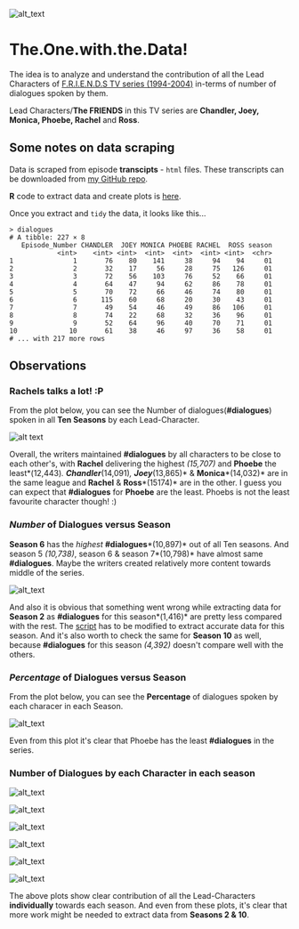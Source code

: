 ![alt_text](https://upload.wikimedia.org/wikipedia/commons/b/bc/Friends_logo.svg "FRIENDS") 

# The.One.with.the.Data!

The idea is to analyze and understand the contribution of all the Lead Characters of [F.R.I.E.N.D.S TV series (1994-2004)](https://en.wikipedia.org/wiki/Friends) in-terms of number of dialogues spoken by them.


Lead Characters/**The FRIENDS** in this TV series are **Chandler, Joey, Monica, Phoebe, Rachel** and **Ross**.

## Some notes on data scraping

Data is scraped from episode **transcipts** - `html` files. These transcripts can be downloaded from [my GitHub repo](https://github.com/puneeth019/F.R.I.E.N.D.S/tree/master/transcripts).

**R** code to extract data and create plots is [here](https://github.com/puneeth019/F.R.I.E.N.D.S/blob/master/scripts/the_one_with_the_data.R).

Once you extract and `tidy` the data, it looks like this...

```
> dialogues
# A tibble: 227 × 8
   Episode_Number CHANDLER  JOEY MONICA PHOEBE RACHEL  ROSS season
            <int>    <int> <int>  <int>  <int>  <int> <int>  <chr>
1               1       76    80    141     38     94    94     01
2               2       32    17     56     28     75   126     01
3               3       72    56    103     76     52    66     01
4               4       64    47     94     62     86    78     01
5               5       70    72     66     46     74    80     01
6               6      115    60     68     20     30    43     01
7               7       49    54     46     49     86   106     01
8               8       74    22     68     32     36    96     01
9               9       52    64     96     40     70    71     01
10             10       61    38     46     97     36    58     01
# ... with 217 more rows
```

## Observations

### Rachels talks a lot! :P

From the plot below, you can see the Number of dialogues(**#dialogues**) spoken in all **Ten Seasons** by each Lead-Character.

![alt text](plots/Num_Dial_vs_character.png "Number of Dialogues vs. character")

Overall, the writers maintained **#dialogues** by all characters to be close to each other's, with **Rachel** delivering the highest *(15,707)* and **Phoebe** the least*(12,443)*. **Chandler***(14,091)*, **Joey***(13,865)* & **Monica***(14,032)* are in the same league and **Rachel** & **Ross***(15174)* are in the other. I guess you can expect that **#dialogues** for **Phoebe** are the least. Phoebs is not the least favourite character though! :)

### *Number* of Dialogues versus Season

**Season 6** has the *highest* **#dialogues***(10,897)* out of all Ten seasons. And season 5 *(10,738)*, season 6 & season 7*(10,798)* have almost same **#dialogues**. Maybe the writers created relatively more content towards middle of the series.

![alt_text](plots/Num_Dial_vs_season.png "Number of Dialogues vs. Season")

And also it is obvious that something went wrong while extracting data for **Season 2** as **#dialogues** for this season*(1,416)* are pretty less compared with the rest. The [script](https://github.com/puneeth019/F.R.I.E.N.D.S/blob/master/scripts/the_one_with_the_data.R) has to be modified to extract accurate data for this season. And it's also worth to check the same for **Season 10** as well, because **#dialogues** for this season *(4,392)* doesn't compare well with the others.

### *Percentage* of Dialogues versus Season

From the plot below, you can see the **Percentage** of dialogues spoken by each characer in each Season.

![alt_text](plots/Perc_Dial_vs_season.png "Percentage of Dialogues vs. Season")

Even from this plot it's clear that Phoebe has the least **#dialogues** in the series.

### Number of Dialogues by each Character in each season

![alt_text](plots/Cyclic_Num_Dial_vs_ep_CHANDLER.png "Number of Dialogues by Chandler vs. Season") 

![alt_text](plots/Cyclic_Num_Dial_vs_ep_JOEY.png "Number of Dialogues by Joey vs. Season")

![alt_text](plots/Cyclic_Num_Dial_vs_ep_MONICA.png "Number of Dialogues by Monica vs. Season")

![alt_text](plots/Cyclic_Num_Dial_vs_ep_PHOEBE.png "Number of Dialogues by Phoebe vs. Season")

![alt_text](plots/Cyclic_Num_Dial_vs_ep_RACHEL.png "Number of Dialogues by Rachel vs. Season")

![alt_text](plots/Cyclic_Num_Dial_vs_ep_ROSS.png "Number of Dialogues by Ross vs. Season")

The above plots show clear contribution of all the Lead-Characters **individually** towards each season.
And even from these plots, it's clear that more work might be needed to extract data from **Seasons 2 & 10**.
